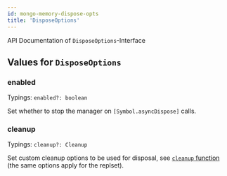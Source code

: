 ```yaml
---
id: mongo-memory-dispose-opts
title: 'DisposeOptions'
---
```


API Documentation of `DisposeOptions`-Interface

## Values for `DisposeOptions`

### enabled

Typings: `enabled?: boolean`

Set whether to stop the manager on `[Symbol.asyncDispose]` calls.

### cleanup

Typings: `cleanup?: Cleanup`

Set custom cleanup options to be used for disposal, see [`cleanup` function](../classes/mongo-memory-server.md#cleanup) (the same options apply for the replset).
